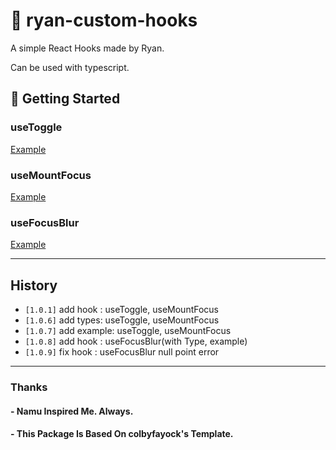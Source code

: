 # 🧰 ryan-custom-hooks

A simple React Hooks made by Ryan.

Can be used with typescript.

## 🚀 Getting Started

### useToggle

[Example](https://codesandbox.io/s/usetoggleexample-tnqd4)

### useMountFocus

[Example](https://codesandbox.io/s/usemountfocusexample-wynuh?file=/src/App.js)

### useFocusBlur

[Example](https://codesandbox.io/s/usefocusblurexample-9cpjd?file=/src/App.js)

---
## History

- `[1.0.1]` add hook : useToggle, useMountFocus
- `[1.0.6]` add types: useToggle, useMountFocus 
- `[1.0.7]` add example: useToggle, useMountFocus 
- `[1.0.8]` add hook : useFocusBlur(with Type, example)
- `[1.0.9]` fix hook : useFocusBlur null point error

---
### Thanks
#### - Namu Inspired Me. Always.
#### - This Package Is Based On colbyfayock's Template.

